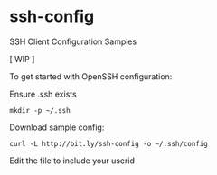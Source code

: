 # ssh-config
SSH Client Configuration Samples



\[ WIP \]



To get started with OpenSSH configuration:

Ensure .ssh exists

```
mkdir -p ~/.ssh
```

Download sample config:

```
curl -L http://bit.ly/ssh-config -o ~/.ssh/config
```

Edit the file to include your userid
